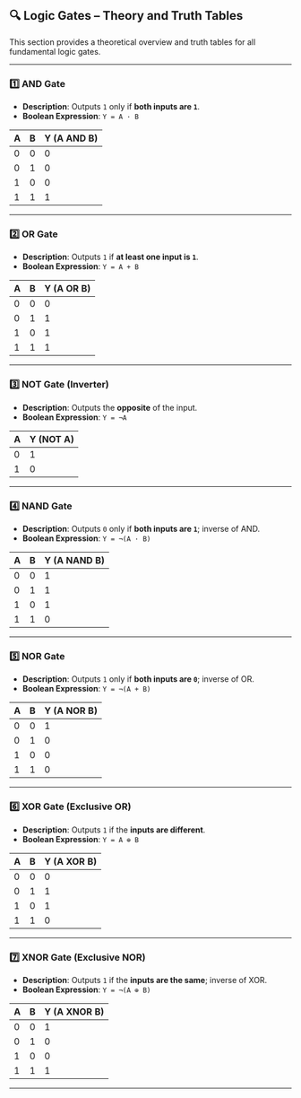 ## 🔍 Logic Gates – Theory and Truth Tables

This section provides a theoretical overview and truth tables for all fundamental logic gates.

---

### 1️⃣ AND Gate

- **Description**: Outputs `1` only if **both inputs are `1`**.
- **Boolean Expression**: `Y = A · B`

| A | B | Y (A AND B) |
|---|---|-------------|
| 0 | 0 |      0      |
| 0 | 1 |      0      |
| 1 | 0 |      0      |
| 1 | 1 |      1      |

---

### 2️⃣ OR Gate

- **Description**: Outputs `1` if **at least one input is `1`**.
- **Boolean Expression**: `Y = A + B`

| A | B | Y (A OR B) |
|---|---|------------|
| 0 | 0 |     0      |
| 0 | 1 |     1      |
| 1 | 0 |     1      |
| 1 | 1 |     1      |

---

### 3️⃣ NOT Gate (Inverter)

- **Description**: Outputs the **opposite** of the input.
- **Boolean Expression**: `Y = ¬A`

| A | Y (NOT A) |
|---|-----------|
| 0 |     1     |
| 1 |     0     |

---

### 4️⃣ NAND Gate

- **Description**: Outputs `0` only if **both inputs are `1`**; inverse of AND.
- **Boolean Expression**: `Y = ¬(A · B)`

| A | B | Y (A NAND B) |
|---|---|--------------|
| 0 | 0 |      1       |
| 0 | 1 |      1       |
| 1 | 0 |      1       |
| 1 | 1 |      0       |

---

### 5️⃣ NOR Gate

- **Description**: Outputs `1` only if **both inputs are `0`**; inverse of OR.
- **Boolean Expression**: `Y = ¬(A + B)`

| A | B | Y (A NOR B) |
|---|---|-------------|
| 0 | 0 |     1       |
| 0 | 1 |     0       |
| 1 | 0 |     0       |
| 1 | 1 |     0       |

---

### 6️⃣ XOR Gate (Exclusive OR)

- **Description**: Outputs `1` if the **inputs are different**.
- **Boolean Expression**: `Y = A ⊕ B`

| A | B | Y (A XOR B) |
|---|---|-------------|
| 0 | 0 |      0      |
| 0 | 1 |      1      |
| 1 | 0 |      1      |
| 1 | 1 |      0      |

---

### 7️⃣ XNOR Gate (Exclusive NOR)

- **Description**: Outputs `1` if the **inputs are the same**; inverse of XOR.
- **Boolean Expression**: `Y = ¬(A ⊕ B)`

| A | B | Y (A XNOR B) |
|---|---|--------------|
| 0 | 0 |      1       |
| 0 | 1 |      0       |
| 1 | 0 |      0       |
| 1 | 1 |      1       |

---

